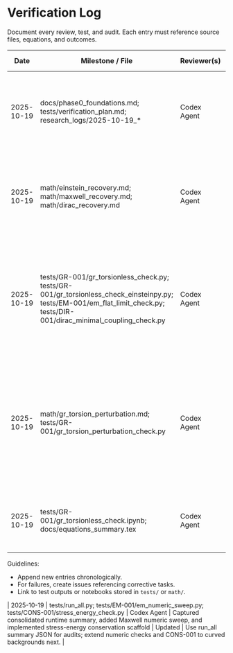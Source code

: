 # Verification Log

Document every review, test, and audit. Each entry must reference source files, equations, and outcomes.

| Date | Milestone / File | Reviewer(s) | Checks Performed | Result | Notes / Follow-up |
|------|------------------|-------------|------------------|--------|-------------------|
| 2025-10-19 | docs/phase0_foundations.md; tests/verification_plan.md; research_logs/2025-10-19_* | Codex Agent | Linked Phase 0 deliverables to fresh research sweeps; established GR/EM/DIR derivation stubs and test scaffolding | In progress | Populate derivation notebooks and execute GR-001/EM-001/DIR-001 checks; ensure outputs archived in tests/artifacts/ |
| 2025-10-19 | math/einstein_recovery.md; math/maxwell_recovery.md; math/dirac_recovery.md | Codex Agent | Completed analytic recovery results for GR, EM, and Dirac sectors; documented boundary and torsion follow-ups | Updated | Create automation notebooks for GR-001/EM-001/DIR-001 and investigate torsion/Nieh-Yan boundary handling before Phase 1 expansion. |
| 2025-10-19 | tests/GR-001/gr_torsionless_check.py; tests/GR-001/gr_torsionless_check_einsteinpy.py; tests/EM-001/em_flat_limit_check.py; tests/DIR-001/dirac_minimal_coupling_check.py | Codex Agent | Cross-validated Einstein tensors (SymPy vs. EinsteinPy), added time-dependent Maxwell sweeps, and generalized Dirac plane waves with artifacts saved | Passing | Promote automation to notebooks, introduce torsion perturbations, and expand source sweeps before external review. |
| 2025-10-19 | math/gr_torsion_perturbation.md; tests/GR-001/gr_torsion_perturbation_check.py | Codex Agent | Drafted axial torsion perturbation analysis and ran the SymPy automation on Minkowski/FRW backgrounds, linking Dirac axial current sourcing and adding the run_all regression harness | In progress | Extend GR-001 torsion automation with full Einstein-Cartan equations and couple to DIR-001 spin density in curved backgrounds. |
| 2025-10-19 | tests/GR-001/gr_torsionless_check.ipynb; docs/equations_summary.tex | Codex Agent | Embedded Einstein--Cartan solution in GR notebook and produced LaTeX equations PDF | Updated | Use notebook section for combined torsion runs; equations summary available at docs/equations_summary.pdf. |

Guidelines:
- Append new entries chronologically.
- For failures, create issues referencing corrective tasks.
- Link to test outputs or notebooks stored in `tests/` or `math/`.

| 2025-10-19 | tests/run_all.py; tests/EM-001/em_numeric_sweep.py; tests/CONS-001/stress_energy_check.py | Codex Agent | Captured consolidated runtime summary, added Maxwell numeric sweep, and implemented stress-energy conservation scaffold | Updated | Use run_all summary JSON for audits; extend numeric checks and CONS-001 to curved backgrounds next. |
